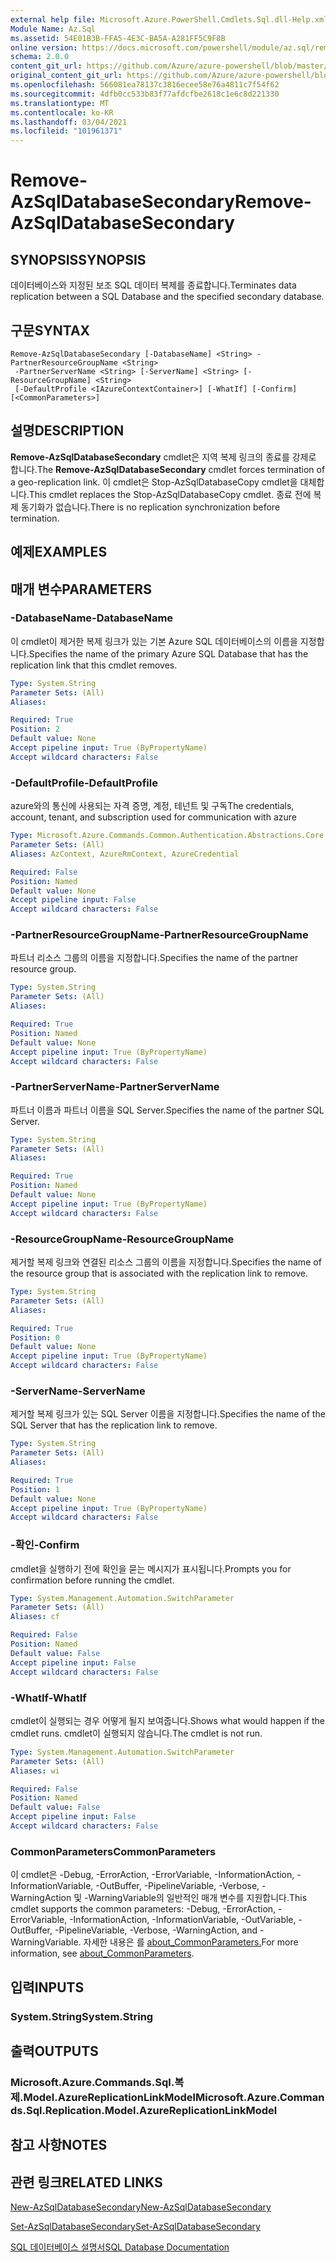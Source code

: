 ```yaml
---
external help file: Microsoft.Azure.PowerShell.Cmdlets.Sql.dll-Help.xml
Module Name: Az.Sql
ms.assetid: 54E01B3B-FFA5-4E3C-BA5A-A281FF5C9F8B
online version: https://docs.microsoft.com/powershell/module/az.sql/remove-azsqldatabasesecondary
schema: 2.0.0
content_git_url: https://github.com/Azure/azure-powershell/blob/master/src/Sql/Sql/help/Remove-AzSqlDatabaseSecondary.md
original_content_git_url: https://github.com/Azure/azure-powershell/blob/master/src/Sql/Sql/help/Remove-AzSqlDatabaseSecondary.md
ms.openlocfilehash: 566081ea78137c3816ecee58e76a4811c7f54f62
ms.sourcegitcommit: 4dfb0cc533b83f77afdcfbe2618c1e6c8d221330
ms.translationtype: MT
ms.contentlocale: ko-KR
ms.lasthandoff: 03/04/2021
ms.locfileid: "101961371"
---
```

# <span data-ttu-id="6978b-101">Remove-AzSqlDatabaseSecondary</span><span class="sxs-lookup"><span data-stu-id="6978b-101">Remove-AzSqlDatabaseSecondary</span></span>

## <span data-ttu-id="6978b-102">SYNOPSIS</span><span class="sxs-lookup"><span data-stu-id="6978b-102">SYNOPSIS</span></span>
<span data-ttu-id="6978b-103">데이터베이스와 지정된 보조 SQL 데이터 복제를 종료합니다.</span><span class="sxs-lookup"><span data-stu-id="6978b-103">Terminates data replication between a SQL Database and the specified secondary database.</span></span>

## <span data-ttu-id="6978b-104">구문</span><span class="sxs-lookup"><span data-stu-id="6978b-104">SYNTAX</span></span>

```
Remove-AzSqlDatabaseSecondary [-DatabaseName] <String> -PartnerResourceGroupName <String>
 -PartnerServerName <String> [-ServerName] <String> [-ResourceGroupName] <String>
 [-DefaultProfile <IAzureContextContainer>] [-WhatIf] [-Confirm] [<CommonParameters>]
```

## <span data-ttu-id="6978b-105">설명</span><span class="sxs-lookup"><span data-stu-id="6978b-105">DESCRIPTION</span></span>
<span data-ttu-id="6978b-106">**Remove-AzSqlDatabaseSecondary** cmdlet은 지역 복제 링크의 종료를 강제로 합니다.</span><span class="sxs-lookup"><span data-stu-id="6978b-106">The **Remove-AzSqlDatabaseSecondary** cmdlet forces termination of a geo-replication link.</span></span>
<span data-ttu-id="6978b-107">이 cmdlet은 Stop-AzSqlDatabaseCopy cmdlet을 대체합니다.</span><span class="sxs-lookup"><span data-stu-id="6978b-107">This cmdlet replaces the Stop-AzSqlDatabaseCopy cmdlet.</span></span>
<span data-ttu-id="6978b-108">종료 전에 복제 동기화가 없습니다.</span><span class="sxs-lookup"><span data-stu-id="6978b-108">There is no replication synchronization before termination.</span></span>

## <span data-ttu-id="6978b-109">예제</span><span class="sxs-lookup"><span data-stu-id="6978b-109">EXAMPLES</span></span>

## <span data-ttu-id="6978b-110">매개 변수</span><span class="sxs-lookup"><span data-stu-id="6978b-110">PARAMETERS</span></span>

### <span data-ttu-id="6978b-111">-DatabaseName</span><span class="sxs-lookup"><span data-stu-id="6978b-111">-DatabaseName</span></span>
<span data-ttu-id="6978b-112">이 cmdlet이 제거한 복제 링크가 있는 기본 Azure SQL 데이터베이스의 이름을 지정합니다.</span><span class="sxs-lookup"><span data-stu-id="6978b-112">Specifies the name of the primary Azure SQL Database that has the replication link that this cmdlet removes.</span></span>

```yaml
Type: System.String
Parameter Sets: (All)
Aliases:

Required: True
Position: 2
Default value: None
Accept pipeline input: True (ByPropertyName)
Accept wildcard characters: False
```

### <span data-ttu-id="6978b-113">-DefaultProfile</span><span class="sxs-lookup"><span data-stu-id="6978b-113">-DefaultProfile</span></span>
<span data-ttu-id="6978b-114">azure와의 통신에 사용되는 자격 증명, 계정, 테넌트 및 구독</span><span class="sxs-lookup"><span data-stu-id="6978b-114">The credentials, account, tenant, and subscription used for communication with azure</span></span>

```yaml
Type: Microsoft.Azure.Commands.Common.Authentication.Abstractions.Core.IAzureContextContainer
Parameter Sets: (All)
Aliases: AzContext, AzureRmContext, AzureCredential

Required: False
Position: Named
Default value: None
Accept pipeline input: False
Accept wildcard characters: False
```

### <span data-ttu-id="6978b-115">-PartnerResourceGroupName</span><span class="sxs-lookup"><span data-stu-id="6978b-115">-PartnerResourceGroupName</span></span>
<span data-ttu-id="6978b-116">파트너 리소스 그룹의 이름을 지정합니다.</span><span class="sxs-lookup"><span data-stu-id="6978b-116">Specifies the name of the partner  resource group.</span></span>

```yaml
Type: System.String
Parameter Sets: (All)
Aliases:

Required: True
Position: Named
Default value: None
Accept pipeline input: True (ByPropertyName)
Accept wildcard characters: False
```

### <span data-ttu-id="6978b-117">-PartnerServerName</span><span class="sxs-lookup"><span data-stu-id="6978b-117">-PartnerServerName</span></span>
<span data-ttu-id="6978b-118">파트너 이름과 파트너 이름을 SQL Server.</span><span class="sxs-lookup"><span data-stu-id="6978b-118">Specifies the name of the partner SQL Server.</span></span>

```yaml
Type: System.String
Parameter Sets: (All)
Aliases:

Required: True
Position: Named
Default value: None
Accept pipeline input: True (ByPropertyName)
Accept wildcard characters: False
```

### <span data-ttu-id="6978b-119">-ResourceGroupName</span><span class="sxs-lookup"><span data-stu-id="6978b-119">-ResourceGroupName</span></span>
<span data-ttu-id="6978b-120">제거할 복제 링크와 연결된 리소스 그룹의 이름을 지정합니다.</span><span class="sxs-lookup"><span data-stu-id="6978b-120">Specifies the name of the resource group that is associated with the replication link to remove.</span></span>

```yaml
Type: System.String
Parameter Sets: (All)
Aliases:

Required: True
Position: 0
Default value: None
Accept pipeline input: True (ByPropertyName)
Accept wildcard characters: False
```

### <span data-ttu-id="6978b-121">-ServerName</span><span class="sxs-lookup"><span data-stu-id="6978b-121">-ServerName</span></span>
<span data-ttu-id="6978b-122">제거할 복제 링크가 있는 SQL Server 이름을 지정합니다.</span><span class="sxs-lookup"><span data-stu-id="6978b-122">Specifies the name of the SQL Server that has the replication link to remove.</span></span>

```yaml
Type: System.String
Parameter Sets: (All)
Aliases:

Required: True
Position: 1
Default value: None
Accept pipeline input: True (ByPropertyName)
Accept wildcard characters: False
```

### <span data-ttu-id="6978b-123">-확인</span><span class="sxs-lookup"><span data-stu-id="6978b-123">-Confirm</span></span>
<span data-ttu-id="6978b-124">cmdlet을 실행하기 전에 확인을 묻는 메시지가 표시됩니다.</span><span class="sxs-lookup"><span data-stu-id="6978b-124">Prompts you for confirmation before running the cmdlet.</span></span>

```yaml
Type: System.Management.Automation.SwitchParameter
Parameter Sets: (All)
Aliases: cf

Required: False
Position: Named
Default value: False
Accept pipeline input: False
Accept wildcard characters: False
```

### <span data-ttu-id="6978b-125">-WhatIf</span><span class="sxs-lookup"><span data-stu-id="6978b-125">-WhatIf</span></span>
<span data-ttu-id="6978b-126">cmdlet이 실행되는 경우 어떻게 될지 보여줍니다.</span><span class="sxs-lookup"><span data-stu-id="6978b-126">Shows what would happen if the cmdlet runs.</span></span>
<span data-ttu-id="6978b-127">cmdlet이 실행되지 않습니다.</span><span class="sxs-lookup"><span data-stu-id="6978b-127">The cmdlet is not run.</span></span>

```yaml
Type: System.Management.Automation.SwitchParameter
Parameter Sets: (All)
Aliases: wi

Required: False
Position: Named
Default value: False
Accept pipeline input: False
Accept wildcard characters: False
```

### <span data-ttu-id="6978b-128">CommonParameters</span><span class="sxs-lookup"><span data-stu-id="6978b-128">CommonParameters</span></span>
<span data-ttu-id="6978b-129">이 cmdlet은 -Debug, -ErrorAction, -ErrorVariable, -InformationAction, -InformationVariable, -OutBuffer, -PipelineVariable, -Verbose, -WarningAction 및 -WarningVariable의 일반적인 매개 변수를 지원합니다.</span><span class="sxs-lookup"><span data-stu-id="6978b-129">This cmdlet supports the common parameters: -Debug, -ErrorAction, -ErrorVariable, -InformationAction, -InformationVariable, -OutVariable, -OutBuffer, -PipelineVariable, -Verbose, -WarningAction, and -WarningVariable.</span></span> <span data-ttu-id="6978b-130">자세한 내용은 를 [about_CommonParameters.](http://go.microsoft.com/fwlink/?LinkID=113216)</span><span class="sxs-lookup"><span data-stu-id="6978b-130">For more information, see [about_CommonParameters](http://go.microsoft.com/fwlink/?LinkID=113216).</span></span>

## <span data-ttu-id="6978b-131">입력</span><span class="sxs-lookup"><span data-stu-id="6978b-131">INPUTS</span></span>

### <span data-ttu-id="6978b-132">System.String</span><span class="sxs-lookup"><span data-stu-id="6978b-132">System.String</span></span>

## <span data-ttu-id="6978b-133">출력</span><span class="sxs-lookup"><span data-stu-id="6978b-133">OUTPUTS</span></span>

### <span data-ttu-id="6978b-134">Microsoft.Azure.Commands.Sql.복제.Model.AzureReplicationLinkModel</span><span class="sxs-lookup"><span data-stu-id="6978b-134">Microsoft.Azure.Commands.Sql.Replication.Model.AzureReplicationLinkModel</span></span>

## <span data-ttu-id="6978b-135">참고 사항</span><span class="sxs-lookup"><span data-stu-id="6978b-135">NOTES</span></span>

## <span data-ttu-id="6978b-136">관련 링크</span><span class="sxs-lookup"><span data-stu-id="6978b-136">RELATED LINKS</span></span>

[<span data-ttu-id="6978b-137">New-AzSqlDatabaseSecondary</span><span class="sxs-lookup"><span data-stu-id="6978b-137">New-AzSqlDatabaseSecondary</span></span>](./New-AzSqlDatabaseSecondary.md)

[<span data-ttu-id="6978b-138">Set-AzSqlDatabaseSecondary</span><span class="sxs-lookup"><span data-stu-id="6978b-138">Set-AzSqlDatabaseSecondary</span></span>](./Set-AzSqlDatabaseSecondary.md)

[<span data-ttu-id="6978b-139">SQL 데이터베이스 설명서</span><span class="sxs-lookup"><span data-stu-id="6978b-139">SQL Database Documentation</span></span>](https://docs.microsoft.com/azure/sql-database/)

